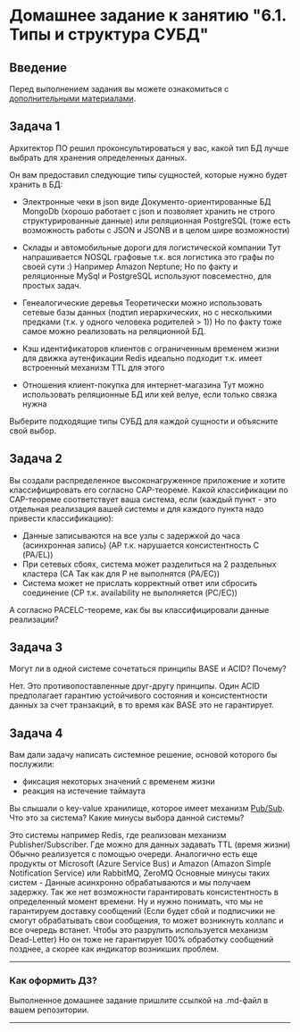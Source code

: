 # Домашнее задание к занятию "6.1. Типы и структура СУБД"

## Введение

Перед выполнением задания вы можете ознакомиться с
[дополнительными материалами](https://github.com/netology-code/virt-homeworks/tree/master/additional/README.md).

## Задача 1

Архитектор ПО решил проконсультироваться у вас, какой тип БД
лучше выбрать для хранения определенных данных.

Он вам предоставил следующие типы сущностей, которые нужно будет хранить в БД:

- Электронные чеки в json виде
  Документо-ориентированные БД MongoDb (хорошо работает с json и позволяет хранить не строго структурированные данные) 
  или реляционная PostgreSQL (тоже есть возможность работы с JSON и JSONB и в целом шире возможности) 

- Склады и автомобильные дороги для логистической компании
  Тут напрашивается NOSQL графовые т.к. вся логистика это графы по своей сути :) Например Amazon Neptune;
  Но по факту и реляционные MySql и PostgreSQL используют повсеместно, для простых задач.

- Генеалогические деревья
Теоретически можно использовать сетевые базы данных (подтип иерархических, но с несколькими предками 
  (т.к. у одного человека родителей > 1)) Но по факту тоже самое можно реализовать на реляционной БД.
  
- Кэш идентификаторов клиентов с ограниченным временем жизни для движка аутенфикации
  Redis идеально подходит т.к. имеет встроенный механизм TTL для этого
  
- Отношения клиент-покупка для интернет-магазина
Тут можно использовать реляционные БД или кей велуе, если только связка нужна

Выберите подходящие типы СУБД для каждой сущности и объясните свой выбор.

## Задача 2

Вы создали распределенное высоконагруженное приложение и хотите классифицировать его согласно
CAP-теореме. Какой классификации по CAP-теореме соответствует ваша система, если
(каждый пункт - это отдельная реализация вашей системы и для каждого пункта надо привести классификацию):

- Данные записываются на все узлы с задержкой до часа (асинхронная запись) (AP т.к. нарушается консистентность С (PA/EL))
- При сетевых сбоях, система может разделиться на 2 раздельных кластера (СA Так как для P не выполнятся (PA/EC))
- Система может не прислать корректный ответ или сбросить соединение (CP т.к. availability не выполняется (PC/EC))

А согласно PACELC-теореме, как бы вы классифицировали данные реализации?

## Задача 3

Могут ли в одной системе сочетаться принципы BASE и ACID? Почему? 

Нет. Это противопоставленные друг-другу принципы. Один ACID предполагает гарантию устойчивого состояния и консистентности данных за счет транзакций, 
в то время как BASE это не гарантирует.

## Задача 4

Вам дали задачу написать системное решение, основой которого бы послужили:

- фиксация некоторых значений с временем жизни
- реакция на истечение таймаута

Вы слышали о key-value хранилище, которое имеет механизм [Pub/Sub](https://habr.com/ru/post/278237/).
Что это за система? Какие минусы выбора данной системы?

Это системы например Redis, где реализован механизм Publisher/Subscriber. Где можно для данных задавать TTL (время жизни)
Обычно реализуется с помощью очереди. Аналогично есть еще продукты от Microsoft (Azure Service Bus) и Amazon (Amazon Simple Notification Service) или RabbitMQ, ZeroMQ
Основные минусы таких систем - Данные асинхронно обрабатываются и мы получаем задержку. Так же нет возможности гарантировать консистентность в определенный момент времени.
Ну и нужно понимать, что мы не гарантируем доставку сообщений (Если будет сбой и подписчики не смогут обрабатывать свои сообщения, то может возникнуть коллапс и все очередь встанет. Чтобы это разрулить используется механизм Dead-Letter)
Но он тоже не гарантирует 100% обработку сообщений позднее, а скорее как индикатор возникших проблем. 

---

### Как оформить ДЗ?

Выполненное домашнее задание пришлите ссылкой на .md-файл в вашем репозитории.

---
